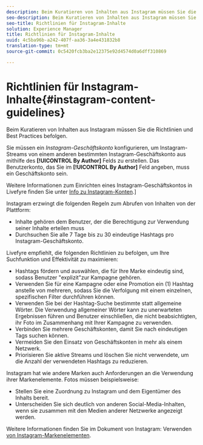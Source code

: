 ```yaml
---
description: Beim Kuratieren von Inhalten aus Instagram müssen Sie die Richtlinien und Best Practices befolgen.
seo-description: Beim Kuratieren von Inhalten aus Instagram müssen Sie die Richtlinien und Best Practices befolgen.
seo-title: Richtlinien für Instagram-Inhalte
solution: Experience Manager
title: Richtlinien für Instagram-Inhalte
uuid: 4c5ba96b-a242-407f-aa36-3a4e431832b8
translation-type: tm+mt
source-git-commit: 0c5420fcb3ba2e12375e92d4574d0a6dff310869

---
```



# Richtlinien für Instagram-Inhalte{#instagram-content-guidelines}

Beim Kuratieren von Inhalten aus Instagram müssen Sie die Richtlinien und Best Practices befolgen.

Sie müssen ein *Instagram-Geschäftskonto* konfigurieren, um Instagram-Streams von einem anderen bestimmten Instagram-Geschäftskonto aus mithilfe des **[!UICONTROL By Author]** Felds zu erstellen. Das Benutzerkonto, das Sie im **[!UICONTROL By Author]** Feld angeben, muss ein Geschäftskonto sein.

Weitere Informationen zum Einrichten eines Instagram-Geschäftskontos in Livefyre finden Sie unter [Info zu Instagram-Konten](../c-users-creating-accounts-with-studio-access/t-configure-social-accout-instagram/c-about-instagram-accounts.md#c_about_instagram_accounts).]

Instagram erzwingt die folgenden Regeln zum Abrufen von Inhalten von der Plattform:

* Inhalte gehören dem Benutzer, der die Berechtigung zur Verwendung seiner Inhalte erteilen muss
* Durchsuchen Sie alle 7 Tage bis zu 30 eindeutige Hashtags pro Instagram-Geschäftskonto.

Livefyre empfiehlt, die folgenden Richtlinien zu befolgen, um Ihre Suchfunktion und Effektivität zu maximieren:

* Hashtags fördern und auswählen, die für Ihre Marke eindeutig sind, sodass Benutzer "explizit"zur Kampagne gehören.
* Verwenden Sie für eine Kampagne oder eine Promotion ein (1) Hashtag anstelle von mehreren, sodass Sie die Verfolgung mit einem einzelnen, spezifischen Filter durchführen können.
* Verwenden Sie bei der Hashtag-Suche bestimmte statt allgemeine Wörter. Die Verwendung allgemeiner Wörter kann zu unerwarteten Ergebnissen führen und Benutzer einschließen, die nicht beabsichtigten, ihr Foto im Zusammenhang mit Ihrer Kampagne zu verwenden.
* Verbinden Sie mehrere Geschäftskonten, damit Sie nach eindeutigen Tags suchen können.
* Vermeiden Sie den Einsatz von Geschäftskonten in mehr als einem Netzwerk.
* Priorisieren Sie aktive Streams und löschen Sie nicht verwendete, um die Anzahl der verwendeten Hashtags zu reduzieren.

Instagram hat wie andere Marken auch Anforderungen an die Verwendung ihrer Markenelemente. Fotos müssen beispielsweise:

* Stellen Sie eine Zuordnung zu Instagram und dem Eigentümer des Inhalts bereit.
* Unterscheiden Sie sich deutlich von anderen Social-Media-Inhalten, wenn sie zusammen mit den Medien anderer Netzwerke angezeigt werden.

Weitere Informationen finden Sie im Dokument von Instagram: Verwenden [von Instagram-Markenelementen](https://help.instagram.com/304689166306603).
